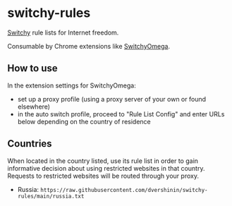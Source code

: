 # switchy-rules

[Switchy](https://code.google.com/archive/p/switchy/wikis/RuleList.wiki) rule lists for Internet freedom.

Consumable by Chrome extensions like [SwitchyOmega](https://chrome.google.com/webstore/detail/proxy-switchyomega/padekgcemlokbadohgkifijomclgjgif?hl=en).

## How to use

In the extension settings for SwitchyOmega:

* set up a proxy profile (using a proxy server of your own or found elsewhere) 
* in the auto switch profile, proceed to "Rule List Config" and enter URLs below depending on the country of residence

## Countries

When located in the country listed, use its rule list in order to gain informative decision about using restricted websites in that country.
Requests to restricted websites will be routed through your proxy.

* Russia: `https://raw.githubusercontent.com/dvershinin/switchy-rules/main/russia.txt`
